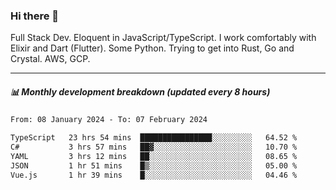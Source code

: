 ### Hi there 👋

Full Stack Dev. Eloquent in JavaScript/TypeScript. I work comfortably with Elixir and Dart (Flutter). Some Python. Trying to get into Rust, Go and Crystal. AWS, GCP.

***

##### 📊 Monthly development breakdown (updated every 8 hours)

<!--START_SECTION:waka-->

```txt
From: 08 January 2024 - To: 07 February 2024

TypeScript   23 hrs 54 mins  ████████████████░░░░░░░░░   64.52 %
C#           3 hrs 57 mins   ██▓░░░░░░░░░░░░░░░░░░░░░░   10.70 %
YAML         3 hrs 12 mins   ██░░░░░░░░░░░░░░░░░░░░░░░   08.65 %
JSON         1 hr 51 mins    █▒░░░░░░░░░░░░░░░░░░░░░░░   05.00 %
Vue.js       1 hr 39 mins    █░░░░░░░░░░░░░░░░░░░░░░░░   04.46 %
```

<!--END_SECTION:waka-->
